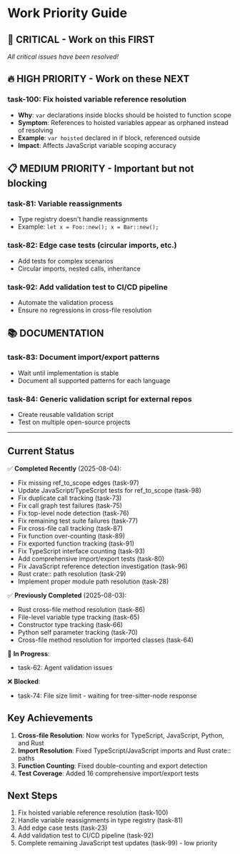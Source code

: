 # Work Priority Guide

## 🚨 CRITICAL - Work on this FIRST

*All critical issues have been resolved!*

## 🔥 HIGH PRIORITY - Work on these NEXT

### task-100: Fix hoisted variable reference resolution

- **Why**: `var` declarations inside blocks should be hoisted to function scope
- **Symptom**: References to hoisted variables appear as orphaned instead of resolving
- **Example**: `var hoisted` declared in if block, referenced outside
- **Impact**: Affects JavaScript variable scoping accuracy

## 📋 MEDIUM PRIORITY - Important but not blocking

### task-81: Variable reassignments

- Type registry doesn't handle reassignments
- Example: `let x = Foo::new(); x = Bar::new();`

### task-82: Edge case tests (circular imports, etc.)

- Add tests for complex scenarios
- Circular imports, nested calls, inheritance

### task-92: Add validation test to CI/CD pipeline

- Automate the validation process
- Ensure no regressions in cross-file resolution

## 📚 DOCUMENTATION

### task-83: Document import/export patterns

- Wait until implementation is stable
- Document all supported patterns for each language

### task-84: Generic validation script for external repos

- Create reusable validation script
- Test on multiple open-source projects

---

## Current Status

✅ **Completed Recently** (2025-08-04):

- Fix missing ref_to_scope edges (task-97)
- Update JavaScript/TypeScript tests for ref_to_scope (task-98)
- Fix duplicate call tracking (task-73)
- Fix call graph test failures (task-75)
- Fix top-level node detection (task-76)
- Fix remaining test suite failures (task-77)
- Fix cross-file call tracking (task-87)
- Fix function over-counting (task-89)
- Fix exported function tracking (task-91)
- Fix TypeScript interface counting (task-93)
- Add comprehensive import/export tests (task-80)
- Fix JavaScript reference detection investigation (task-96)
- Rust crate:: path resolution (task-29)
- Implement proper module path resolution (task-28)

✅ **Previously Completed** (2025-08-03):

- Rust cross-file method resolution (task-86)
- File-level variable type tracking (task-65)
- Constructor type tracking (task-66)
- Python self parameter tracking (task-70)
- Cross-file method resolution for imported classes (task-64)

🚧 **In Progress**:

- task-62: Agent validation issues

❌ **Blocked**:

- task-74: File size limit - waiting for tree-sitter-node response

## Key Achievements

1. **Cross-file Resolution**: Now works for TypeScript, JavaScript, Python, and Rust
2. **Import Resolution**: Fixed TypeScript/JavaScript imports and Rust crate:: paths
3. **Function Counting**: Fixed double-counting and export detection
4. **Test Coverage**: Added 16 comprehensive import/export tests

## Next Steps

1. Fix hoisted variable reference resolution (task-100)
2. Handle variable reassignments in type registry (task-81)
3. Add edge case tests (task-23)
4. Add validation test to CI/CD pipeline (task-92)
5. Complete remaining JavaScript test updates (task-99) - low priority

